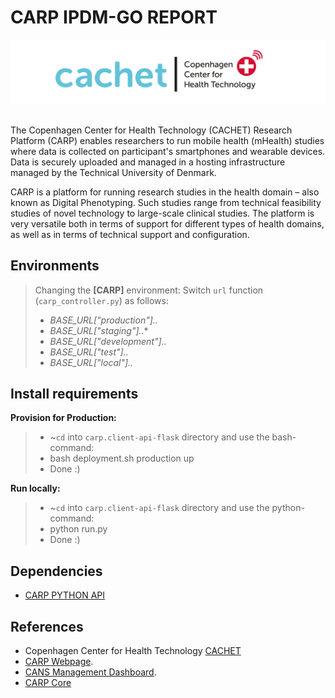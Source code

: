 # CARP IPDM-GO REPORT

![CACHET](cachet.png)

##
The Copenhagen Center for Health Technology (CACHET) Research Platform (CARP) enables researchers to run mobile health (mHealth) studies where data is collected on participant's smartphones and wearable devices. Data is securely uploaded and managed in a hosting infrastructure managed by the Technical University of Denmark.

CARP is a platform for running research studies in the health domain – also known as Digital Phenotyping. Such studies range from technical feasibility studies of novel technology to large-scale clinical studies. The platform is very versatile both in terms of support for different types of health domains, as well as in terms of technical support and configuration.

Environments 
-----------------

> Changing the **[CARP]** environment: 
> Switch `url` function (`carp_controller.py`) as follows:
>  -  *BASE_URL["production"]..* 
>  -  *BASE_URL["staging"]..**  
>  -  *BASE_URL["development"]..* 
>  -  *BASE_URL["test"]..*
>  -  *BASE_URL["local"]..*


Install requirements
-----------------

**Provision for Production:** 
 >  - ~`cd` into `carp.client-api-flask` directory and use the bash-command: 
 > - bash deployment.sh production up
 > - Done :)


**Run locally:**
>  - ~`cd` into `carp.client-api-flask` directory and use the python-command: 
> - python run.py
>  - Done :)

Dependencies
-----------------
- [CARP PYTHON API](https://pypi.org/project/carp-python-api)
         
References
-----------------
- Copenhagen Center for Health Technology [CACHET](https://cachet.dk)
- [CARP Webpage](https://carp.cachet.dk).
- [CANS Management Dashboard](https://cans.cachet.dk).
- [CARP Core](https://carp.cachet.dk/core/)

